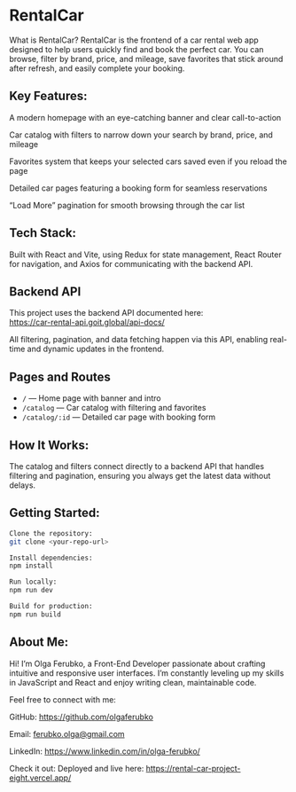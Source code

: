 # RentalCar
What is RentalCar?
RentalCar is the frontend of a car rental web app designed to help users quickly find and book the perfect car. You can browse, filter by brand, price, and mileage, save favorites that stick around after refresh, and easily complete your booking.

## Key Features:

A modern homepage with an eye-catching banner and clear call-to-action

Car catalog with filters to narrow down your search by brand, price, and mileage

Favorites system that keeps your selected cars saved even if you reload the page

Detailed car pages featuring a booking form for seamless reservations

“Load More” pagination for smooth browsing through the car list

## Tech Stack:
Built with React and Vite, using Redux for state management, React Router for navigation, and Axios for communicating with the backend API.

## Backend API  
This project uses the backend API documented here:  
https://car-rental-api.goit.global/api-docs/

All filtering, pagination, and data fetching happen via this API, enabling real-time and dynamic updates in the frontend.

## Pages and Routes  
- `/` — Home page with banner and intro  
- `/catalog` — Car catalog with filtering and favorites  
- `/catalog/:id` — Detailed car page with booking form  

## How It Works:
The catalog and filters connect directly to a backend API that handles filtering and pagination, ensuring you always get the latest data without delays.

## Getting Started:
```bash
Clone the repository: 
git clone <your-repo-url>

Install dependencies: 
npm install

Run locally: 
npm run dev

Build for production: 
npm run build
```

## About Me:
Hi! I’m Olga Ferubko, a Front-End Developer passionate about crafting intuitive and responsive user interfaces. I’m constantly leveling up my skills in JavaScript and React and enjoy writing clean, maintainable code.

Feel free to connect with me:

GitHub: https://github.com/olgaferubko

Email: ferubko.olga@gmail.com

LinkedIn: https://www.linkedin.com/in/olga-ferubko/

Check it out:
Deployed and live here: https://rental-car-project-eight.vercel.app/